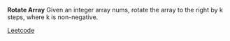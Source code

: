 **Rotate Array**
Given an integer array nums, rotate the array to the right by k steps, where k is non-negative.

[Leetcode](https://leetcode.com/problems/rotate-array/description/?envType=study-plan-v2&envId=top-interview-150)